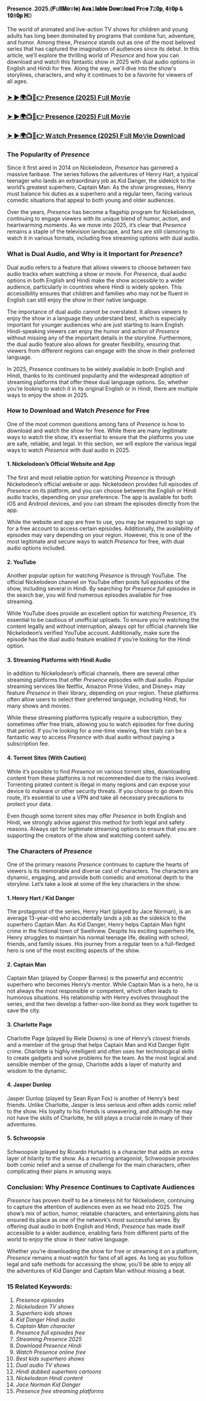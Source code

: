 #### Presence .2025.(𝐅𝚞𝐥𝐥𝐌𝐨𝚟𝐢𝐞) 𝐀𝐯𝐚𝚒𝐥𝐚𝐛𝐥𝐞 𝐃𝐨𝐰𝚗𝐥𝐨𝐚𝐝 𝐅𝐫𝚎𝐞 𝟕𝟸𝟎𝐩, 𝟒𝟾𝟎𝐩 & 𝟏𝟎𝟾𝟎𝐩 𝐇𝙳

The world of animated and live-action TV shows for children and young adults has long been dominated by programs that combine fun, adventure, and humor. Among these, *Presence* stands out as one of the most beloved series that has captured the imagination of audiences since its debut. In this article, we’ll explore the thrilling world of *Presence* and how you can download and watch this fantastic show in 2025 with dual audio options in English and Hindi for free. Along the way, we'll dive into the show's storylines, characters, and why it continues to be a favorite for viewers of all ages.

<h3><a href="https://shorturl.at/g9mfm">➤ ►🌍📺📱👉 Presence (2025) F𝚞ll Mo𝚟ie</a></h3>

<h3><a href="https://shorturl.at/g9mfm">➤ ►🌍📺📱👉 Presence (2025) F𝚞ll Mo𝚟ie</a></h3>

<h3><a href="https://shorturl.at/g9mfm">➤ ►🌍📺📱👉 W𝚊tch Presence (2025) F𝚞ll Mo𝚟ie Downl𝚘ad</a></h3>


### The Popularity of *Presence*

Since it first aired in 2014 on Nickelodeon, *Presence* has garnered a massive fanbase. The series follows the adventures of Henry Hart, a typical teenager who lands an extraordinary job as Kid Danger, the sidekick to the world’s greatest superhero, Captain Man. As the show progresses, Henry must balance his duties as a superhero and a regular teen, facing various comedic situations that appeal to both young and older audiences.

Over the years, *Presence* has become a flagship program for Nickelodeon, continuing to engage viewers with its unique blend of humor, action, and heartwarming moments. As we move into 2025, it’s clear that *Presence* remains a staple of the television landscape, and fans are still clamoring to watch it in various formats, including free streaming options with dual audio.

### What is Dual Audio, and Why is it Important for *Presence*?

Dual audio refers to a feature that allows viewers to choose between two audio tracks when watching a show or movie. For *Presence*, dual audio options in both English and Hindi make the show accessible to a wider audience, particularly in countries where Hindi is widely spoken. This accessibility ensures that children and families who may not be fluent in English can still enjoy the show in their native language.

The importance of dual audio cannot be overstated. It allows viewers to enjoy the show in a language they understand best, which is especially important for younger audiences who are just starting to learn English. Hindi-speaking viewers can enjoy the humor and action of *Presence* without missing any of the important details in the storyline. Furthermore, the dual audio feature also allows for greater flexibility, ensuring that viewers from different regions can engage with the show in their preferred language.

In 2025, *Presence* continues to be widely available in both English and Hindi, thanks to its continued popularity and the widespread adoption of streaming platforms that offer these dual language options. So, whether you’re looking to watch it in its original English or in Hindi, there are multiple ways to enjoy the show in 2025.

### How to Download and Watch *Presence* for Free

One of the most common questions among fans of *Presence* is how to download and watch the show for free. While there are many legitimate ways to watch the show, it’s essential to ensure that the platforms you use are safe, reliable, and legal. In this section, we will explore the various legal ways to watch *Presence* with dual audio in 2025.

#### 1. **Nickelodeon’s Official Website and App**

The first and most reliable option for watching *Presence* is through Nickelodeon’s official website or app. Nickelodeon provides full episodes of *Presence* on its platform, and you can choose between the English or Hindi audio tracks, depending on your preference. The app is available for both iOS and Android devices, and you can stream the episodes directly from the app.

While the website and app are free to use, you may be required to sign up for a free account to access certain episodes. Additionally, the availability of episodes may vary depending on your region. However, this is one of the most legitimate and secure ways to watch *Presence* for free, with dual audio options included.

#### 2. **YouTube**

Another popular option for watching *Presence* is through YouTube. The official Nickelodeon channel on YouTube often posts full episodes of the show, including several in Hindi. By searching for *Presence full episodes* in the search bar, you will find numerous episodes available for free streaming.

While YouTube does provide an excellent option for watching *Presence*, it’s essential to be cautious of unofficial uploads. To ensure you’re watching the content legally and without interruption, always opt for official channels like Nickelodeon’s verified YouTube account. Additionally, make sure the episode has the dual audio feature enabled if you’re looking for the Hindi option.

#### 3. **Streaming Platforms with Hindi Audio**

In addition to Nickelodeon’s official channels, there are several other streaming platforms that offer *Presence* episodes with dual audio. Popular streaming services like Netflix, Amazon Prime Video, and Disney+ may feature *Presence* in their library, depending on your region. These platforms often allow users to select their preferred language, including Hindi, for many shows and movies.

While these streaming platforms typically require a subscription, they sometimes offer free trials, allowing you to watch episodes for free during that period. If you’re looking for a one-time viewing, free trials can be a fantastic way to access *Presence* with dual audio without paying a subscription fee.

#### 4. **Torrent Sites (With Caution)**

While it’s possible to find *Presence* on various torrent sites, downloading content from these platforms is not recommended due to the risks involved. Torrenting pirated content is illegal in many regions and can expose your device to malware or other security threats. If you choose to go down this route, it’s essential to use a VPN and take all necessary precautions to protect your data.

Even though some torrent sites may offer *Presence* in both English and Hindi, we strongly advise against this method for both legal and safety reasons. Always opt for legitimate streaming options to ensure that you are supporting the creators of the show and watching content safely.

### The Characters of *Presence*

One of the primary reasons *Presence* continues to capture the hearts of viewers is its memorable and diverse cast of characters. The characters are dynamic, engaging, and provide both comedic and emotional depth to the storyline. Let’s take a look at some of the key characters in the show.

#### 1. **Henry Hart / Kid Danger**

The protagonist of the series, Henry Hart (played by Jace Norman), is an average 13-year-old who accidentally lands a job as the sidekick to the superhero Captain Man. As Kid Danger, Henry helps Captain Man fight crime in the fictional town of Swellview. Despite his exciting superhero life, Henry struggles to maintain his normal teenage life, dealing with school, friends, and family issues. His journey from a regular teen to a full-fledged hero is one of the most exciting aspects of the show.

#### 2. **Captain Man**

Captain Man (played by Cooper Barnes) is the powerful and eccentric superhero who becomes Henry’s mentor. While Captain Man is a hero, he is not always the most responsible or competent, which often leads to humorous situations. His relationship with Henry evolves throughout the series, and the two develop a father-son-like bond as they work together to save the city.

#### 3. **Charlotte Page**

Charlotte Page (played by Riele Downs) is one of Henry’s closest friends and a member of the group that helps Captain Man and Kid Danger fight crime. Charlotte is highly intelligent and often uses her technological skills to create gadgets and solve problems for the team. As the most logical and sensible member of the group, Charlotte adds a layer of maturity and wisdom to the dynamic.

#### 4. **Jasper Dunlop**

Jasper Dunlop (played by Sean Ryan Fox) is another of Henry’s best friends. Unlike Charlotte, Jasper is less serious and often adds comic relief to the show. His loyalty to his friends is unwavering, and although he may not have the skills of Charlotte, he still plays a crucial role in many of their adventures.

#### 5. **Schwoopsie**

Schwoopsie (played by Ricardo Hurtado) is a character that adds an extra layer of hilarity to the show. As a recurring antagonist, Schwoopsie provides both comic relief and a sense of challenge for the main characters, often complicating their plans in amusing ways.

### Conclusion: Why *Presence* Continues to Captivate Audiences

*Presence* has proven itself to be a timeless hit for Nickelodeon, continuing to capture the attention of audiences even as we head into 2025. The show’s mix of action, humor, relatable characters, and entertaining plots has ensured its place as one of the network’s most successful series. By offering dual audio in both English and Hindi, *Presence* has made itself accessible to a wider audience, enabling fans from different parts of the world to enjoy the show in their native language.

Whether you’re downloading the show for free or streaming it on a platform, *Presence* remains a must-watch for fans of all ages. As long as you follow legal and safe methods for accessing the show, you’ll be able to enjoy all the adventures of Kid Danger and Captain Man without missing a beat.

### 15 Related Keywords:
1. *Presence episodes*
2. *Nickelodeon TV shows*
3. *Superhero kids shows*
4. *Kid Danger Hindi audio*
5. *Captain Man character*
6. *Presence full episodes free*
7. *Streaming *Presence* 2025*
8. *Download *Presence* Hindi*
9. *Watch *Presence* online free*
10. *Best kids superhero shows*
11. *Dual audio TV shows*
12. *Hindi dubbed superhero cartoons*
13. *Nickelodeon Hindi content*
14. *Jace Norman Kid Danger*
15. *Presence free streaming platforms*

